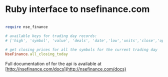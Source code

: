 Ruby interface to nsefinance.com
===============

```ruby

require nse_finance

# available keys for trading day records:
# ['high', 'symbol', 'value', 'deals', 'date','low','units','close','open','change']

# get closing prices for all the symbols for the current trading day
NseFinance.all_closing_today

```

Full documentation of for the api is available at [http://nsefinance.com/docs](http://nsefinance.com/docs)
